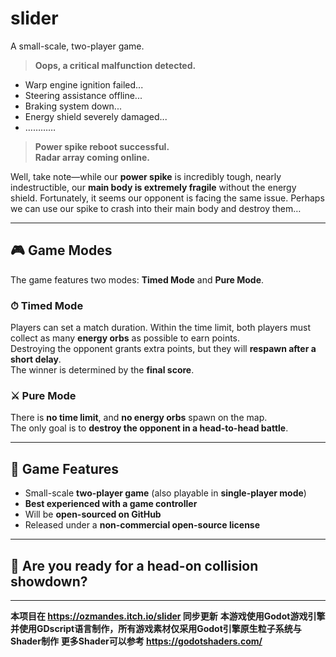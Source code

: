 # slider
A small-scale, two-player game.

> **Oops, a critical malfunction detected.**

- Warp engine ignition failed...  
- Steering assistance offline...  
- Braking system down...  
- Energy shield severely damaged...  
- …………  

> **Power spike reboot successful.**  
> **Radar array coming online.**

Well, take note—while our **power spike** is incredibly tough, nearly indestructible, our **main body is extremely fragile** without the energy shield. Fortunately, it seems our opponent is facing the same issue. Perhaps we can use our spike to crash into their main body and destroy them…

---

## 🎮 Game Modes

The game features two modes: **Timed Mode** and **Pure Mode**.

### ⏱ Timed Mode

Players can set a match duration. Within the time limit, both players must collect as many **energy orbs** as possible to earn points.  
Destroying the opponent grants extra points, but they will **respawn after a short delay**.  
The winner is determined by the **final score**.

### ⚔️ Pure Mode

There is **no time limit**, and **no energy orbs** spawn on the map.  
The only goal is to **destroy the opponent in a head-to-head battle**.

---

## 🧩 Game Features

- Small-scale **two-player game** (also playable in **single-player mode**)
- **Best experienced with a game controller**
- Will be **open-sourced on GitHub**
- Released under a **non-commercial open-source license**

---

## 🚀 Are you ready for a head-on collision showdown?

---

**本项目在 https://ozmandes.itch.io/slider 同步更新**
**本游戏使用Godot游戏引擎并使用GDscript语言制作，所有游戏素材仅采用Godot引擎原生粒子系统与Shader制作**
**更多Shader可以参考 https://godotshaders.com/**
